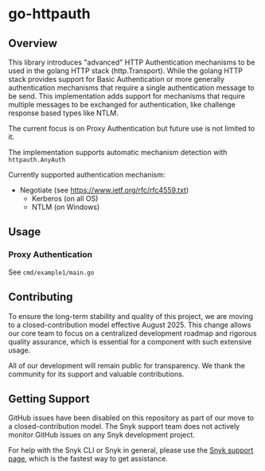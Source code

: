 # go-httpauth

## Overview
This library introduces "advanced" HTTP Authentication mechanisms to be used in the golang HTTP stack (http.Transport). While the golang HTTP stack provides support for Basic Authentication or more generally authentication mechanisms that require a single authentication message to be send. This implementation adds support for mechanisms that require multiple messages to be exchanged for authentication, like challenge response based types like NTLM.

The current focus is on Proxy Authentication but future use is not limited to it.

The implementation supports automatic mechanism detection with `httpauth.AnyAuth`

Currently supported authentication mechanism: 
- Negotiate (see https://www.ietf.org/rfc/rfc4559.txt)
    - Kerberos (on all OS)
    - NTLM (on Windows)

## Usage
### Proxy Authentication
See `cmd/example1/main.go` 

## Contributing

To ensure the long-term stability and quality of this project, we are moving to a closed-contribution model effective August 2025. This change allows our core team to focus on a centralized development roadmap and rigorous quality assurance, which is essential for a component with such extensive usage.

All of our development will remain public for transparency. We thank the community for its support and valuable contributions.

## Getting Support

GitHub issues have been disabled on this repository as part of our move to a closed-contribution model. The Snyk support team does not actively monitor GitHub issues on any Snyk development project.

For help with the Snyk CLI or Snyk in general, please use the [Snyk support page](https://support.snyk.io/), which is the fastest way to get assistance.